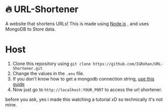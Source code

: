 # :fire: URL-Shortener
A website that shortens URLs! 
This is made using [Node.js](https://nodejs.org) , and uses MongoDB to Store data.

# Host
1. Clone this repository using `git clone https://github.com/IGRohan/URL-Shortener.git`
2. Change the values in the `.env` file.
3. If you don't know how to  get a mongodb connection string, [use this guide](https://igrohan.github.io/IGBot/#/./tutorials/mongodb/index)
4. Now just go to `http://localhost:YOUR_PORT` to access the url shortener.

before you ask, yes i made this watching a tutorial xD so technically it's not mine.
